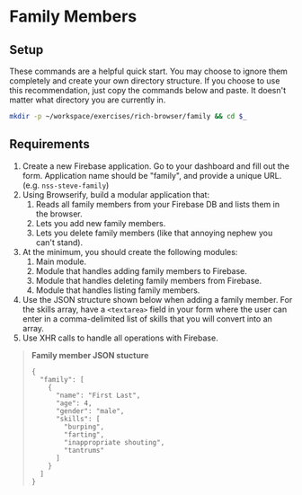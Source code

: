 # Family Members

## Setup

These commands are a helpful quick start. You may choose to ignore them completely and create your own directory structure. If you choose to use this recommendation, just copy the commands below and paste. It doesn't matter what directory you are currently in.

```bash
mkdir -p ~/workspace/exercises/rich-browser/family && cd $_
```

## Requirements

1. Create a new Firebase application. Go to your dashboard and fill out the form. Application name should be "family", and provide a unique URL. (e.g. `nss-steve-family`)
1. Using Browserify, build a modular application that:
    1. Reads all family members from your Firebase DB and lists them in the browser.
    1. Lets you add new family members.
    1. Lets you delete family members (like that annoying nephew you can't stand).
1. At the minimum, you should create the following modules:
    1. Main module.
    1. Module that handles adding family members to Firebase.
    1. Module that handles deleting family members from Firebase.
    1. Module that handles listing family members.
1. Use the JSON structure shown below when adding a family member.  For the skills array, have a `<textarea>` field in your form where the user can enter in a comma-delimited list of skills that you will convert into an array.
1. Use XHR calls to handle all operations with Firebase.

> **Family member JSON stucture**
>
> ```
> {
>   "family": [
>     {
>       "name": "First Last",
>       "age": 4,
>       "gender": "male",
>       "skills": [
>         "burping",
>         "farting",
>         "inappropriate shouting",
>         "tantrums"
>       ]
>     }
>   ]
> }
> ```
